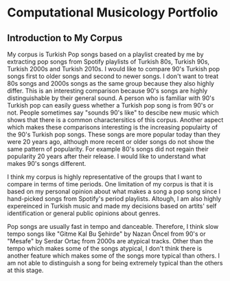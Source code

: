 # Computational Musicology Portfolio

## Introduction to My Corpus
  My corpus is Turkish Pop songs based on a playlist created by me by extracting pop songs from Spotify playlists of Turkish 80s, Turkish 90s, Turkish 2000s and Turkish 2010s. I would like to compare 90's Turkish pop songs first to older songs and second to newer songs. I don't want to treat 80s songs and 2000s songs as the same group because they also highly differ. This is an interesting comparison because 90's songs are highly distinguishable by their general sound. A person who is familiar with 90's Turkish pop can easily guess whether a Turkish pop song is from 90's or not. People sometimes say "sounds 90's like" to descibe new music which shows that there is a common charactersitics of this corpus. Another aspect which makes these comparisons interesting is the increasing populairty of the 90's Turkish pop songs. These songs are more popular today than they were 20 years ago, although more recent or older songs do not show the same pattern of popularity. For example 80's songs did not regain their popularity 20 years after their release. I would like to understand what makes 90's songs different. 
  
  I think my corpus is highly representative of the groups that I want to compare in terms of time periods. One limitation of my corpus is that it is based on my personal opinion about what makes a song a pop song since I hand-picked songs from Spotify's period playlists. Altough, I am also highly expereinced in Turkish music and made my decisions based on artits' self identification or general public opinions about genres. 
  
  Pop songs are usually fast in tempo and danceable. Therefore, I think slow tempo songs like "Gitme Kal Bu Şehirde" by Nazan Öncel from 90's or "Mesafe" by Serdar Ortaç from 2000s are atypical tracks. Other than the tempo which makes some of the songs atypical, I don't think there is another feature which makes some of the songs more typical than others. I am not able to distinguish a song for being extremely typical than the others at this stage. 
 
